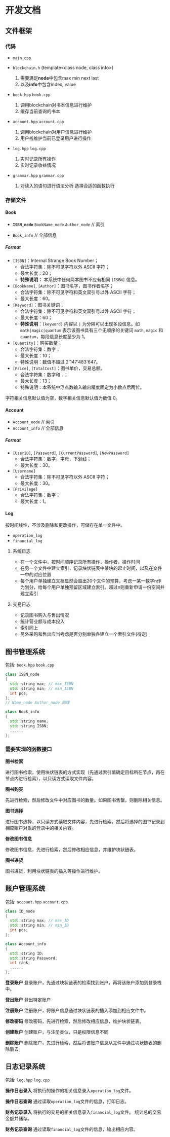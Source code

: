 # 开发文档

## 文件框架

### 代码

  - `main.cpp`
  - `blockchain.h` (template<class node, class info>)
    
    1. 需要满足**node**中包含max min next last
    2. 以及**info**中包含index, value

  - `book.hpp` `book.cpp`

    1. 调用blockchain对书本信息进行维护
    2. 缓存当前查询的书本

  - `account.hpp` `account.cpp`
    
    1. 调用blockchain对用户信息进行维护
    2. 用户栈维护当前已登录用户进行操作
    
  - `log.hpp` `log.cpp`

    1. 实时记录所有操作
    2. 实时记录收益情况

  - `grammar.hpp` `grammar.cpp`

    1. 对读入的语句进行语法分析 选择合适的函数执行

### 存储文件

#### Book

  - **`ISBN_node`** `BookName_node` `Author_node` // 索引

  - `Book_info` // 全部信息

##### Format

- `[ISBN]`：Internal Strange Book Number；
    - 合法字符集：除不可见字符以外 ASCII 字符；
    - 最大长度：20；
    - **特殊说明：** 本系统中任何两本图书不应有相同 `[ISBN]` 信息。
- `[BookName]`, `[Author]`：图书名字，图书作者名字；
    - 合法字符集：除不可见字符和英文双引号以外 ASCII 字符；
    - 最大长度：60。
- `[Keyword]`：图书关键词；
    - 合法字符集：除不可见字符和英文双引号以外 ASCII 字符；
    - 最大长度：60；
    - **特殊说明**：`[keyword]` 内容以 `|` 为分隔可以出现多段信息。如 `math|magic|quantum` 表示该图书具有三个无顺序的关键词 `math`, `magic` 和 `quantum`，每段信息长度至少为 1。
- `[Quantity]`：购买数量；
    - 合法字符集：数字；
    - 最大长度：10；
    - 特殊说明：数值不超过 2'147'483'647。
- `[Price]`, `[TotalCost]`：图书单价，交易总额。
    - 合法字符集：数字和 `.`；
    - 最大长度：13；
    - 特殊说明：本系统中浮点数输入输出精度固定为小数点后两位。

字符相关信息默认值为空，数字相关信息默认值为数值 0。


#### Account

  - `Account_node` // 索引
  - `Account_info` // 全部信息

##### Format

- `[UserID]`, `[Password]`, `[CurrentPassword]`, `[NewPassword]`
    - 合法字符集：数字，字母，下划线；
    - 最大长度：30。
- `[Username]`
    - 合法字符集：除不可见字符以外 ASCII 字符；
    - 最大长度：30。
- `[Privilege]`
    - 合法字符集：数字；
    - 最大长度：1。

#### Log

按时间线性，不涉及删除和更改操作，可储存在单一文件中。

  - `operation_log`
  - `financial_log`

1. 系统日志

    - 在一个文件中，按时间顺序记录所有操作，操作者，操作时间
    - 在另一个文件中建立索引，记录块状链表中某块的起止时间，以及在文件一中的对应位置
    - 每个用户单独建立文档显然会超出20个文件的预算，考虑一某一数字n作为划分，给每个用户单独预留区域建立索引。超过n则重新申请一份空间并建立索引

2. 交易日志

    - 记录图书购入与售出情况
    - 统计营业额与成本投入
    - 索引同上
    - 另外采购和售出应当考虑是否分别单独各建立一个索引文件(待定)

## 图书管理系统

包括: `book.hpp` `book.cpp`

```c++
class ISBN_node 
{
  std::string max; // max_ISBN
  std::string min; // min_ISBN
  int pos;
};
// Name_node Author_node 同理

class Book_info 
{
  std::string name;
  std::string ISBN;
  ......
};
```

### 需要实现的函数接口

**图书检索**

进行图书检索，使用块状链表的方式实现（先通过索引值确定目标所在节点，再在节点内进行检索），以只读方式读取文件内容。

**图书购买**

先进行检索，然后修改文件中对应图书的数量。如果图书售罄，则删除相关信息。

**图书选择**

进行图书选择，以只读方式读取文件内容，先进行检索，然后将选择的图书记录到相应账户对象的登录中的相关内容。

**修改图书信息**

修改图书信息，先进行检索，然后修改相应信息，并维护块状链表。

**图书进货**

图书进货，利用块状链表的插入等操作进行维护。

## 账户管理系统

包括: `account.hpp` `account.cpp`

```c++
class ID_node 
{
  std::string max; // max_ID
  std::string min; // min_ID
  int pos;
};

class Account_info 
{
  std::string ID;
  std::string Password;
  int rank;
  ......
};
```
**登录账户**
登录账户，先通过块状链表的检索找到账户，再将该账户添加到登录栈中。

**登出账户**
登出特定账户

**注册账户**
注册账户，将账户信息通过块状链表的插入添加到相应文件中。

**修改密码**
修改密码，先进行检索，然后修改相应信息，维护块状链表。

**创建账户**
创建账户，与注册类似，只是权限信息不同

**删除账户**
删除账户，先进行检索，然后将该账户信息从文件中通过块状链表的删除删去。

## 日志记录系统

包括: `log.hpp` `log.cpp`

**操作日志录入**
将执行的操作的相关信息录入`operation_log`文件。

**操作日志查询**
通过读取`operation_log`文件的信息，打印日志。

**财务记录录入**
将执行的交易的相关信息录入`financial_log`文件。
统计总的交易金额并储存。

**财务记录查询**
通过读取`financial_log`文件的信息，输出相应内容。
